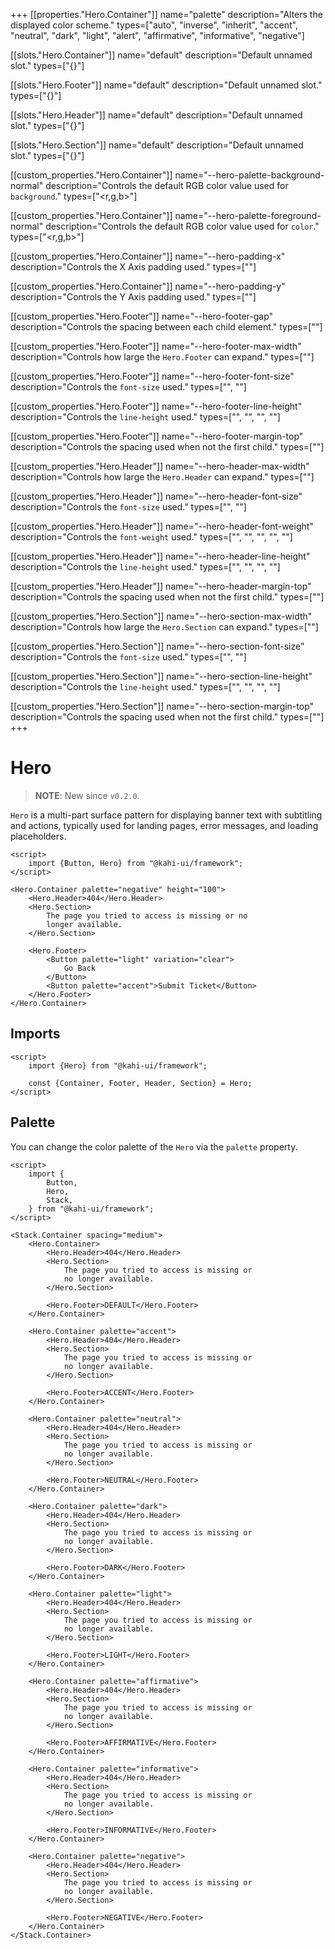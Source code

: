 +++
[[properties."Hero.Container"]]
name="palette"
description="Alters the displayed color scheme."
types=["auto", "inverse", "inherit", "accent", "neutral", "dark", "light", "alert", "affirmative", "informative", "negative"]

[[slots."Hero.Container"]]
name="default"
description="Default unnamed slot."
types=["{}"]

[[slots."Hero.Footer"]]
name="default"
description="Default unnamed slot."
types=["{}"]

[[slots."Hero.Header"]]
name="default"
description="Default unnamed slot."
types=["{}"]

[[slots."Hero.Section"]]
name="default"
description="Default unnamed slot."
types=["{}"]

[[custom_properties."Hero.Container"]]
name="--hero-palette-background-normal"
description="Controls the default RGB color value used for `background`."
types=["<r,g,b>"]

[[custom_properties."Hero.Container"]]
name="--hero-palette-foreground-normal"
description="Controls the default RGB color value used for `color`."
types=["<r,g,b>"]

[[custom_properties."Hero.Container"]]
name="--hero-padding-x"
description="Controls the X Axis padding used."
types=["<length>"]

[[custom_properties."Hero.Container"]]
name="--hero-padding-y"
description="Controls the Y Axis padding used."
types=["<length>"]

[[custom_properties."Hero.Footer"]]
name="--hero-footer-gap"
description="Controls the spacing between each child element."
types=["<length>"]

[[custom_properties."Hero.Footer"]]
name="--hero-footer-max-width"
description="Controls how large the `Hero.Footer` can expand."
types=["<length>"]

[[custom_properties."Hero.Footer"]]
name="--hero-footer-font-size"
description="Controls the `font-size` used."
types=["<length>", "<percentage>"]

[[custom_properties."Hero.Footer"]]
name="--hero-footer-line-height"
description="Controls the `line-height` used."
types=["<normal>", "<number>", "<length>", "<percentage>"]

[[custom_properties."Hero.Footer"]]
name="--hero-footer-margin-top"
description="Controls the spacing used when not the first child."
types=["<length>"]

[[custom_properties."Hero.Header"]]
name="--hero-header-max-width"
description="Controls how large the `Hero.Header` can expand."
types=["<length>"]

[[custom_properties."Hero.Header"]]
name="--hero-header-font-size"
description="Controls the `font-size` used."
types=["<length>", "<percentage>"]

[[custom_properties."Hero.Header"]]
name="--hero-header-font-weight"
description="Controls the `font-weight` used."
types=["<normal>", "<bold>", "<bolder>", "<lighter>", "<number>"]

[[custom_properties."Hero.Header"]]
name="--hero-header-line-height"
description="Controls the `line-height` used."
types=["<normal>", "<number>", "<length>", "<percentage>"]

[[custom_properties."Hero.Header"]]
name="--hero-header-margin-top"
description="Controls the spacing used when not the first child."
types=["<length>"]

[[custom_properties."Hero.Section"]]
name="--hero-section-max-width"
description="Controls how large the `Hero.Section` can expand."
types=["<length>"]

[[custom_properties."Hero.Section"]]
name="--hero-section-font-size"
description="Controls the `font-size` used."
types=["<length>", "<percentage>"]

[[custom_properties."Hero.Section"]]
name="--hero-section-line-height"
description="Controls the `line-height` used."
types=["<normal>", "<number>", "<length>", "<percentage>"]

[[custom_properties."Hero.Section"]]
name="--hero-section-margin-top"
description="Controls the spacing used when not the first child."
types=["<length>"]
+++

# Hero

> **NOTE**: New since `v0.2.0`.

`Hero` is a multi-part surface pattern for displaying banner text with subtitling and actions, typically used for landing pages, error messages, and loading placeholders.

```svelte {title="Hero Preview" mode="repl"}
<script>
    import {Button, Hero} from "@kahi-ui/framework";
</script>

<Hero.Container palette="negative" height="100">
    <Hero.Header>404</Hero.Header>
    <Hero.Section>
        The page you tried to access is missing or no
        longer available.
    </Hero.Section>

    <Hero.Footer>
        <Button palette="light" variation="clear">
            Go Back
        </Button>
        <Button palette="accent">Submit Ticket</Button>
    </Hero.Footer>
</Hero.Container>
```

## Imports

```svelte {title="Hero Imports"}
<script>
    import {Hero} from "@kahi-ui/framework";

    const {Container, Footer, Header, Section} = Hero;
</script>
```

## Palette

You can change the color palette of the `Hero` via the `palette` property.

```svelte {title="Hero Palette" mode="repl"}
<script>
    import {
        Button,
        Hero,
        Stack,
    } from "@kahi-ui/framework";
</script>

<Stack.Container spacing="medium">
    <Hero.Container>
        <Hero.Header>404</Hero.Header>
        <Hero.Section>
            The page you tried to access is missing or
            no longer available.
        </Hero.Section>

        <Hero.Footer>DEFAULT</Hero.Footer>
    </Hero.Container>

    <Hero.Container palette="accent">
        <Hero.Header>404</Hero.Header>
        <Hero.Section>
            The page you tried to access is missing or
            no longer available.
        </Hero.Section>

        <Hero.Footer>ACCENT</Hero.Footer>
    </Hero.Container>

    <Hero.Container palette="neutral">
        <Hero.Header>404</Hero.Header>
        <Hero.Section>
            The page you tried to access is missing or
            no longer available.
        </Hero.Section>

        <Hero.Footer>NEUTRAL</Hero.Footer>
    </Hero.Container>

    <Hero.Container palette="dark">
        <Hero.Header>404</Hero.Header>
        <Hero.Section>
            The page you tried to access is missing or
            no longer available.
        </Hero.Section>

        <Hero.Footer>DARK</Hero.Footer>
    </Hero.Container>

    <Hero.Container palette="light">
        <Hero.Header>404</Hero.Header>
        <Hero.Section>
            The page you tried to access is missing or
            no longer available.
        </Hero.Section>

        <Hero.Footer>LIGHT</Hero.Footer>
    </Hero.Container>

    <Hero.Container palette="affirmative">
        <Hero.Header>404</Hero.Header>
        <Hero.Section>
            The page you tried to access is missing or
            no longer available.
        </Hero.Section>

        <Hero.Footer>AFFIRMATIVE</Hero.Footer>
    </Hero.Container>

    <Hero.Container palette="informative">
        <Hero.Header>404</Hero.Header>
        <Hero.Section>
            The page you tried to access is missing or
            no longer available.
        </Hero.Section>

        <Hero.Footer>INFORMATIVE</Hero.Footer>
    </Hero.Container>

    <Hero.Container palette="negative">
        <Hero.Header>404</Hero.Header>
        <Hero.Section>
            The page you tried to access is missing or
            no longer available.
        </Hero.Section>

        <Hero.Footer>NEGATIVE</Hero.Footer>
    </Hero.Container>
</Stack.Container>
```
